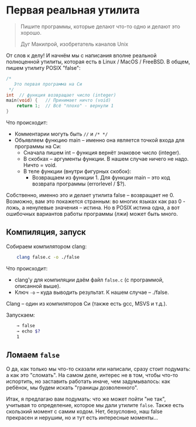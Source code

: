 # Первая реальная утилита

> Пишите программы, которые делают что-то одно и делают это хорошо.
>
> Дуг Макилрой, изобретатель каналов Unix

От слов к делу! И начнём мы с написания вполне реальной полноценной утилиты,
которая есть в Linux / MacOS / FreeBSD. В общем, пишем утилиту POSIX "false":

```C
/*
   Это первая программа на Си
 */
int  // функция возвращает число (integer)
main(void) {   // Принимает ничто (void)
    return 1;  // Всё "плохо" - вернули 1
}
```

Что происходит:
- Комментарии могуть быть `//` и `/* */`
- Объявляем функцию main – именно она является точкой входа для программы на Си:
  - Сначала пишем int – функция вернёт знаковое число (integer).
  - В скобках – аргументы функции. В нашем случае ничего не надо. Ничто = void.
  - В теле функции (внутри фигурных скобок):
    - Возвращаем из функции 1. Для функции main – это код возврата программы
      (errorlevel / $?).

Собственно, именно это и делает утилита false – возвращает не 0. Возможно,
вам это покажется странным: во многих языках как раз 0 - ложь, а ненулевые
значения – истина. Но в POSIX истина одна, а вот ошибочных вариантов работы
программы (лжи) может быть много.

## Компиляция, запуск

Собираем компилятором clang:

```Bash
    clang false.c -o ./false
```

Что происходит:
- clang'у для компиляции даём файл `false.c` (с программой, описанной выше).
- Ключ `-o` – куда выводить результат. К нашем случае – ./false.

Clang – один из компиляторов Си (также есть gcc, MSVS и т.д.).

Запускаем:

```Bash
    → false
    → echo $?
    1
```

## Ломаем `false`

О да, как только мы что-то сказали или написали, сразу стоит подумать:
а как это "сломать". На самом деле, интерес не в том, чтобы что-то испортить,
но заставить работать иначе, чем задумывалось: как ребёнок, мы будем
искать "границы дозволенного".

Итак, я предлагаю вам подумать: что же может пойти "не так", учитывая то
определение, которое мы дали утилите `false`. Также есть скользкий момент
с самим кодом. Нет, безусловно, наш false прекрасен и нерушим, но и тут
есть интересные моменты...
